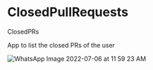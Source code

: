 # ClosedPullRequests
ClosedPRs

App to list the closed PRs of the user

![WhatsApp Image 2022-07-06 at 11 59 23 AM](https://user-images.githubusercontent.com/35566875/177586752-a88d388c-3b47-4713-9714-d5ec7b7088d7.jpeg)
